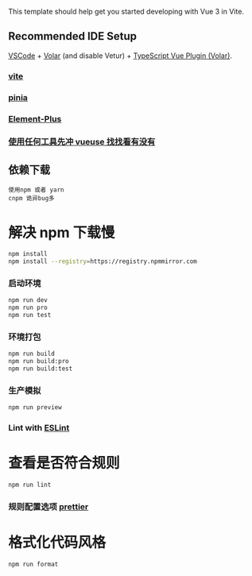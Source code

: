 
This template should help get you started developing with Vue 3 in Vite.

## Recommended IDE Setup

[VSCode](https://code.visualstudio.com/) + [Volar](https://marketplace.visualstudio.com/items?itemName=Vue.volar) (and disable Vetur) + [TypeScript Vue Plugin (Volar)](https://marketplace.visualstudio.com/items?itemName=Vue.vscode-typescript-vue-plugin).

### [vite](https://cn.vitejs.dev/)

### [pinia](https://pinia.vuejs.org/zh/)

### [Element-Plus](https://element-plus.org/zh-CN/guide/design.html)

### [使用任何工具先冲 vueuse 找找看有没有](https://vueuse.org/guide/)

## 依赖下载

```
使用npm 或者 yarn
cnpm 诡异bug多
```

# 解决 npm 下载慢

```sh
npm install
npm install --registry=https://registry.npmmirror.com
```

### 启动环境

```sh
npm run dev
npm run pro
npm run test
```

### 环境打包

```sh
npm run build
npm run build:pro
npm run build:test
```

### 生产模拟

```sh
npm run preview
```

### Lint with [ESLint](https://eslint.nodejs.cn/docs/latest/rules/)

# 查看是否符合规则

```sh
npm run lint
```

### 规则配置选项 [prettier](https://prettier.io/docs/en/options)

# 格式化代码风格

```sh
npm run format
```
